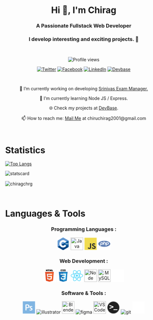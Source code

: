<div align="center"> 
<h1>Hi 👋, I'm Chirag</h1>
<h3>A Passionate Fullstack Web Developer</h3>
<h3>I develop interesting and exciting projects. 🙌</h3>
</div>

<br/>

<div align="center">

![Profile views](https://gpvc.arturio.dev/ChiragChrg)

<a href="https://twitter.com/ChiragChrg1"><img src="https://img.shields.io/static/v1?label=&message=Twitter&color=1DA1F2&style=for-the-badge&logo=twitter&logoColor=fff" alt="Twitter"></a>
<a href="https://www.facebook.com/ChiragChrg"><img src="https://img.shields.io/static/v1?label=&message=Facebook&color=1877F2&style=for-the-badge&logo=facebook&logoColor=fff" alt="Facebook"></a>
<a href="https://www.linkedin.com/in/chiragchrg/"><img src="https://img.shields.io/static/v1?label=&message=LinkedIn&color=0A66C2&style=for-the-badge&logo=linkedin&logoColor=fff" alt="LinkedIn"></a>
<a href="https://devbase.netlify.app/"><img src="https://img.shields.io/static/v1?label=&message=Devbase&color=000&style=for-the-badge&logo=CodersRank&logoColor=fff" alt="Devbase"></a>
</div>

<br>

<div align="center"> 
<p>🔭 I’m currently working on  developing <a href="https://srinivas-exam-manager.netlify.app/" target="_blank">Srinivas Exam Manager.<a/></p>
<p>🌱 I’m currently learning Node JS / Express.</p>
<p>🌐 Check my projects at <a href="https://devbase.netlify.app/" target="_blank">DevBase<a/>.</p>
<p>📫 How to reach me: <a href="https://mail.google.com/mail/?view=cm&fs=1&tf=1&to=chiruchirag2001@gmail.com" target="_blank">Mail Me<a/> at chiruchirag2001@gmail.com</p>
</div>

<br>

# Statistics
[![Top Langs](https://github-readme-stats.vercel.app/api/top-langs/?username=ChiragChrg&layout=compact&theme=tokyonight)](https://github.com/anuraghazra/github-readme-stats)

![statscard](https://github-readme-stats.vercel.app/api?username=ChiragChrg&show_icons=true&theme=tokyonight&include_all_commits=true) 
<p><img align="center" src="https://github-readme-streak-stats.herokuapp.com/?user=chiragchrg&" alt="chiragchrg" /></p>

<br>

<div align="center">
<h1 align="left">Languages & Tools</h1>
<h3>Programming Languages :</h3>
<img src="https://raw.githubusercontent.com/devicons/devicon/master/icons/cplusplus/cplusplus-original.svg" alt="cplusplus" width="40" height="40" title="C++"/>
<img src="https://cdn.jsdelivr.net/gh/devicons/devicon/icons/java/java-original.svg" width="40" height="40" title="Java"/>
<img src="https://raw.githubusercontent.com/devicons/devicon/master/icons/javascript/javascript-original.svg" alt="javascript" width="40" height="40" title="JavaScript"/>
<img src="https://raw.githubusercontent.com/devicons/devicon/master/icons/php/php-plain.svg" alt="php" width="40" height="40" title="PHP"/>

<h3>Web Development :</h3>
<img src="https://raw.githubusercontent.com/devicons/devicon/master/icons/html5/html5-original-wordmark.svg" alt="html5" width="40" height="40" title="HTML"/>
<img src="https://raw.githubusercontent.com/devicons/devicon/master/icons/css3/css3-original-wordmark.svg" alt="css3" width="40" height="40" title="CSS"/>
<img src="https://raw.githubusercontent.com/devicons/devicon/master/icons/react/react-original.svg" alt="react" width="40" height="40" title="React JS"/>
<img src="https://cdn.jsdelivr.net/gh/devicons/devicon/icons/nodejs/nodejs-original.svg" width="40" height="40" title="Node JS" />
<img src="https://cdn.jsdelivr.net/gh/devicons/devicon/icons/mysql/mysql-original-wordmark.svg" width="40" height="40" title="MySQL"/>
<img  src="https://raw.githubusercontent.com/ChiragChrg/ChiragChrg.github.io/main/express.svg" width="40" height="40" title="Express"/>

<h3>Software & Tools :</h3>
<img src="https://raw.githubusercontent.com/devicons/devicon/master/icons/photoshop/photoshop-plain.svg" alt="photoshop" width="40" height="40" title="Photoshop"/>
<img src="https://www.vectorlogo.zone/logos/adobe_illustrator/adobe_illustrator-icon.svg" alt="illustrator" width="40" height="40" title="Illustrator"/>
<img src="https://cdn.jsdelivr.net/gh/devicons/devicon/icons/blender/blender-original.svg" width="40" height="40" title="Blender"/>
<img src="https://www.vectorlogo.zone/logos/figma/figma-icon.svg" alt="figma" width="40" height="40" title="Figma"/>
<img src="https://cdn.jsdelivr.net/gh/devicons/devicon/icons/vscode/vscode-original.svg" width="40" height="40" title="VS Code"/>
<img src="https://raw.githubusercontent.com/github/explore/80688e429a7d4ef2fca1e82350fe8e3517d3494d/topics/terminal/terminal.png" alt="Terminal" width="40" height="40" title="Terminal"/>
<img src="https://www.vectorlogo.zone/logos/git-scm/git-scm-icon.svg" alt="git" width="40" height="40" title="Git"/>
<img  src="https://raw.githubusercontent.com/ChiragChrg/ChiragChrg.github.io/main/github.svg" width="40" height="40" title="GitHub"/>
</div>
